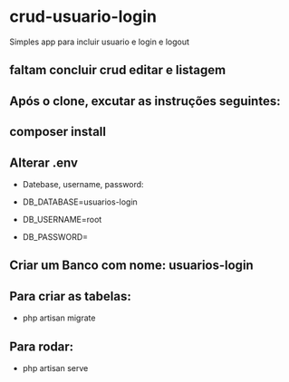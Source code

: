 # crud-usuario-login
Simples app para incluir usuario e login e logout

## faltam concluir crud editar e listagem

## Após o clone, excutar as instruções seguintes:

## composer install

## Alterar .env

- Datebase, username, password:

 - DB_DATABASE=usuarios-login
 - DB_USERNAME=root
 - DB_PASSWORD=

## Criar um Banco com nome: usuarios-login

## Para criar as tabelas:

- php artisan migrate

## Para rodar:

- php artisan serve

